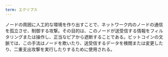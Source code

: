 ```yaml
---
term: エクリプス
---
```

ノードの周囲に人工的な環境を作り出すことで、ネットワーク内のノードの通信を孤立させ、制御する攻撃。その目的は、このノードが送受信する情報をフィルタリングまたは操作し、正当なピアから遮断することである。ビットコインの文脈では、この手法はノードを欺いたり、送受信するデータを検閲または変更したり、二重支出攻撃を実行したりするために使用される。